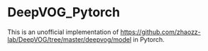 # DeepVOG_Pytorch
This is an unofficial implementation of https://github.com/zhaozz-lab/DeepVOG/tree/master/deepvog/model in Pytorch. 
